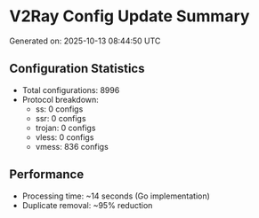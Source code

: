 # V2Ray Config Update Summary
Generated on: 2025-10-13 08:44:50 UTC

## Configuration Statistics
- Total configurations: 8996
- Protocol breakdown:
  - ss: 0 configs
  - ssr: 0 configs
  - trojan: 0 configs
  - vless: 0 configs
  - vmess: 836 configs

## Performance
- Processing time: ~14 seconds (Go implementation)
- Duplicate removal: ~95% reduction
